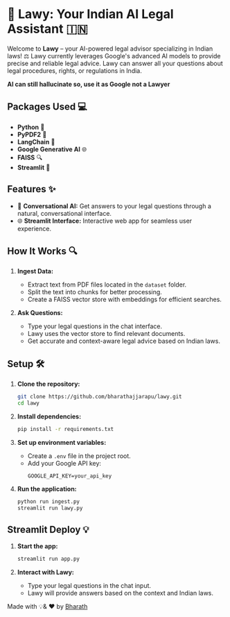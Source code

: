 # 🤖 Lawy: Your Indian AI Legal Assistant 🇮🇳

Welcome to **Lawy** – your AI-powered legal advisor specializing in Indian laws! ⚖️ 
Lawy currently leverages Google's advanced AI models to provide precise and reliable legal advice. 
Lawy can answer all your questions about legal procedures, rights, or regulations in India.

**AI can still hallucinate so, use it as Google not a Lawyer**

## Packages Used 💻

- **Python** 🐍
- **PyPDF2** 📄
- **LangChain** 🔗
- **Google Generative AI** 🌐
- **FAISS** 🔍
- **Streamlit** 🌟

## Features ✨

- 💬 **Conversational AI:** Get answers to your legal questions through a natural, conversational interface.
- 🌐 **Streamlit Interface:** Interactive web app for seamless user experience.

## How It Works 🔍

1. **Ingest Data:**
   - Extract text from PDF files located in the `dataset` folder.
   - Split the text into chunks for better processing.
   - Create a FAISS vector store with embeddings for efficient searches.

2. **Ask Questions:**
   - Type your legal questions in the chat interface.
   - Lawy uses the vector store to find relevant documents.
   - Get accurate and context-aware legal advice based on Indian laws.

## Setup 🛠️

1. **Clone the repository:**
   ```bash
   git clone https://github.com/bharathajjarapu/lawy.git
   cd lawy
   ```

2. **Install dependencies:**
   ```bash
   pip install -r requirements.txt
   ```

3. **Set up environment variables:**
   - Create a `.env` file in the project root.
   - Add your Google API key:
     ```
     GOOGLE_API_KEY=your_api_key
     ```

4. **Run the application:**
   ```bash
   python run ingest.py
   streamlit run lawy.py
   ```

## Streamlit Deploy 💡

1. **Start the app:**
   ```bash
   streamlit run app.py
   ```

2. **Interact with Lawy:**
   - Type your legal questions in the chat input.
   - Lawy will provide answers based on the context and Indian laws.

Made with 💡& ❤️ by [Bharath](https://github.com/bharathajjarapu)
